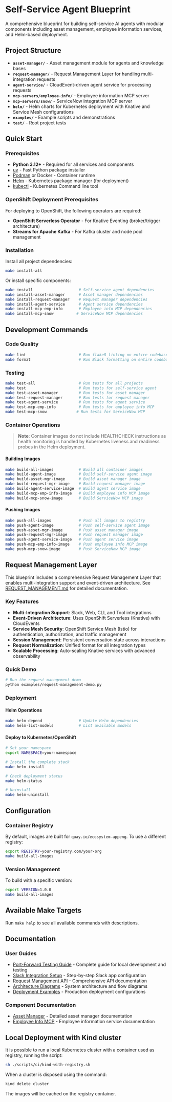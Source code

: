 # Self-Service Agent Blueprint

A comprehensive blueprint for building self-service AI agents with modular components including asset management, employee information services, and Helm-based deployment.

## Project Structure

- **`asset-manager/`** - Asset management module for agents and knowledge bases
- **`request-manager/`** - Request Management Layer for handling multi-integration requests
- **`agent-service/`** - CloudEvent-driven agent service for processing requests
- **`mcp-servers/employee-info/`** - Employee information MCP server
- **`mcp-servers/snow/`** - ServiceNow integration MCP server
- **`helm/`** - Helm charts for Kubernetes deployment with Knative and Service Mesh configurations
- **`examples/`** - Example scripts and demonstrations
- **`test/`** - Root project tests

## Quick Start

### Prerequisites

- **Python 3.12+** - Required for all services and components
- [uv](https://github.com/astral-sh/uv) - Fast Python package installer
- [Podman](https://podman.io/) or Docker - Container runtime
- [Helm](https://helm.sh/) - Kubernetes package manager (for deployment)
- [kubectl](https://kubernetes.io/docs/reference/kubectl/) - Kubernetes Command line tool

### OpenShift Deployment Prerequisites

For deploying to OpenShift, the following operators are required:

- **OpenShift Serverless Operator** - For Knative Eventing (broker/trigger architecture)
- **Streams for Apache Kafka** - For Kafka cluster and node pool management

### Installation

Install all project dependencies:

```bash
make install-all
```

Or install specific components:

```bash
make install                    # Self-service agent dependencies
make install-asset-manager      # Asset manager dependencies
make install-request-manager    # Request manager dependencies
make install-agent-service      # Agent service dependencies
make install-mcp-emp-info       # Employee info MCP dependencies
make install-mcp-snow          # ServiceNow MCP dependencies
```

## Development Commands

### Code Quality

```bash
make lint                       # Run flake8 linting on entire codebase
make format                     # Run Black formatting on entire codebase
```

### Testing

```bash
make test-all                   # Run tests for all projects
make test                       # Run tests for self-service agent
make test-asset-manager         # Run tests for asset manager
make test-request-manager       # Run tests for request manager
make test-agent-service         # Run tests for agent service
make test-mcp-emp-info          # Run tests for employee info MCP
make test-mcp-snow             # Run tests for ServiceNow MCP
```

### Container Operations

> **Note**: Container images do not include HEALTHCHECK instructions as health monitoring is handled by Kubernetes liveness and readiness probes in the Helm deployment.

#### Building Images

```bash
make build-all-images           # Build all container images
make build-agent-image          # Build self-service agent image
make build-asset-mgr-image      # Build asset manager image
make build-request-mgr-image    # Build request manager image
make build-agent-service-image  # Build agent service image
make build-mcp-emp-info-image   # Build employee info MCP image
make build-mcp-snow-image       # Build ServiceNow MCP image
```

#### Pushing Images

```bash
make push-all-images            # Push all images to registry
make push-agent-image           # Push self-service agent image
make push-asset-mgr-image       # Push asset manager image
make push-request-mgr-image     # Push request manager image
make push-agent-service-image   # Push agent service image
make push-mcp-emp-info-image    # Push employee info MCP image
make push-mcp-snow-image        # Push ServiceNow MCP image
```

## Request Management Layer

This blueprint includes a comprehensive Request Management Layer that enables multi-integration support and event-driven architecture. See [REQUEST_MANAGEMENT.md](REQUEST_MANAGEMENT.md) for detailed documentation.

### Key Features

- **Multi-Integration Support**: Slack, Web, CLI, and Tool integrations
- **Event-Driven Architecture**: Uses OpenShift Serverless (Knative) with CloudEvents
- **Service Mesh Security**: OpenShift Service Mesh (Istio) for authentication, authorization, and traffic management
- **Session Management**: Persistent conversation state across interactions
- **Request Normalization**: Unified format for all integration types
- **Scalable Processing**: Auto-scaling Knative services with advanced observability

### Quick Demo

```bash
# Run the request management demo
python examples/request-management-demo.py
```

### Deployment

#### Helm Operations

```bash
make helm-depend                # Update Helm dependencies
make helm-list-models           # List available models
```

#### Deploy to Kubernetes/OpenShift

```bash
# Set your namespace
export NAMESPACE=your-namespace

# Install the complete stack
make helm-install

# Check deployment status
make helm-status

# Uninstall
make helm-uninstall
```

## Configuration

### Container Registry

By default, images are built for `quay.io/ecosystem-appeng`. To use a different registry:

```bash
export REGISTRY=your-registry.com/your-org
make build-all-images
```

### Version Management

To build with a specific version:

```bash
export VERSION=1.0.0
make build-all-images
```

## Available Make Targets

Run `make help` to see all available commands with descriptions.

## Documentation

### User Guides
- [Port-Forward Testing Guide](PORT_FORWARD_TESTING.md) - Complete guide for local development and testing
- [Slack Integration Setup](SLACK_INTEGRATION_SETUP.md) - Step-by-step Slack app configuration
- [Request Management API](REQUEST_MANAGEMENT.md) - Comprehensive API documentation
- [Architecture Diagrams](ARCHITECTURE_DIAGRAMS.md) - System architecture and flow diagrams
- [Deployment Examples](examples/helm-deployment-examples.md) - Production deployment configurations

### Component Documentation

- [Asset Manager](asset-manager/README.md) - Detailed asset manager documentation
- [Employee Info MCP](mcp-servers/employee-info/README.md) - Employee information service documentation

## Local Deployment with Kind cluster

It is possible to run a local Kubernetes cluster with a container used as registry, running the script:

```bash
sh ./scripts/ci/kind-with-registry.sh
```

When a cluster is disposed using the command:

```bash
kind delete cluster
```

The images will be cached on the registry container.